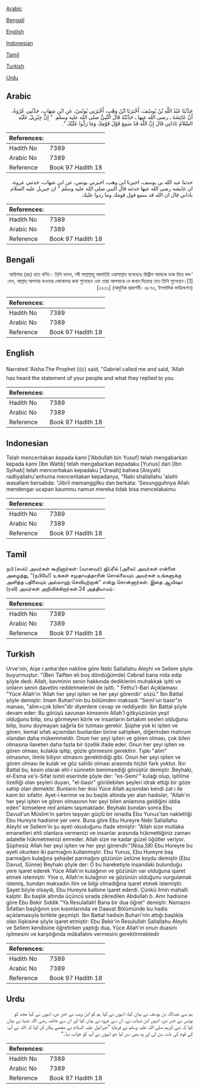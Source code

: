 [Arabic](#arabic)

[Bengali](#bengali)

[English](#english)

[Indonesian](#indonesian)

[Tamil](#tamil)

[Turkish](#turkish)

[Urdu](#urdu)

## Arabic


<div dir="rtl" lang="ar" style={{fontSize:'larger',backgroundColor:'#f8f9fa',padding:20}}>
حَدَّثَنَا عَبْدُ اللَّهِ بْنُ يُوسُفَ، أَخْبَرَنَا ابْنُ وَهْبٍ، أَخْبَرَنِي يُونُسُ، عَنِ ابْنِ شِهَابٍ، حَدَّثَنِي عُرْوَةُ، أَنَّ عَائِشَةَ ـ رضى الله عنها ـ حَدَّثَتْهُ قَالَ النَّبِيُّ صلى الله عليه وسلم ‏ "‏ إِنَّ جِبْرِيلَ عَلَيْهِ السَّلاَمُ نَادَانِي قَالَ إِنَّ اللَّهَ قَدْ سَمِعَ قَوْلَ قَوْمِكَ وَمَا رَدُّوا عَلَيْكَ ‏"‏‏.‏
</div>
<div style={{backgroundColor:'#f8f9fa',padding:20, marginBottom: 10}}><table> <thead> <tr> <th>References:</th> <th></th> </tr> </thead> <tbody><tr><td>Hadith No</td><td>7389</td></tr><tr><td>Arabic No</td><td>7389</td></tr><tr><td>Reference</td><td>Book 97 Hadith 18</td></tr></tbody></table></div>


<div dir="rtl" lang="ar" style={{fontSize:'larger',backgroundColor:'#f8f9fa',padding:20}}>
حدثنا عبد الله بن يوسف، اخبرنا ابن وهب، اخبرني يونس، عن ابن شهاب، حدثني عروة، ان عايشة رضى الله عنها حدثته قال النبي صلى الله عليه وسلم " ان جبريل عليه السلام ناداني قال ان الله قد سمع قول قومك وما ردوا عليك
</div>
<div style={{backgroundColor:'#f8f9fa',padding:20, marginBottom: 10}}><table> <thead> <tr> <th>References:</th> <th></th> </tr> </thead> <tbody><tr><td>Hadith No</td><td>7389</td></tr><tr><td>Arabic No</td><td>7389</td></tr><tr><td>Reference</td><td>Book 97 Hadith 18</td></tr></tbody></table></div>

## Bengali


<div dir="rtl" lang="bn" style={{fontSize:'larger',backgroundColor:'#f8f9fa',padding:20}}>
‘আয়িশাহ (রাঃ) হতে বর্ণিত। তিনি বলেন, নবী সাল্লাল্লাহু আলাইহি ওয়াসাল্লাম বলেছেনঃ জিব্রীল আমাকে ডাক দিয়ে বললেন, আল্লাহ্ আপনার কওমের লোকেদের কথা শুনেছেন এবং তারা আপনাকে যে জবাব দিয়েছে তাও তিনি শুনেছেন।[1] [৩২৩১] (আধুনিক প্রকাশনী- ৬৮৭৩, ইসলামিক ফাউন্ডেশন)
</div>
<div style={{backgroundColor:'#f8f9fa',padding:20, marginBottom: 10}}><table> <thead> <tr> <th>References:</th> <th></th> </tr> </thead> <tbody><tr><td>Hadith No</td><td>7389</td></tr><tr><td>Arabic No</td><td>7389</td></tr><tr><td>Reference</td><td>Book 97 Hadith 18</td></tr></tbody></table></div>

## English


<div dir="ltr" lang="en" style={{fontSize:'larger',backgroundColor:'#f8f9fa',padding:20}}>
Narrated 'Aisha:The Prophet (ﷺ) said, "Gabriel called me and said, 'Allah has heard the statement of your people and what they replied to you
</div>
<div style={{backgroundColor:'#f8f9fa',padding:20, marginBottom: 10}}><table> <thead> <tr> <th>References:</th> <th></th> </tr> </thead> <tbody><tr><td>Hadith No</td><td>7389</td></tr><tr><td>Arabic No</td><td>7389</td></tr><tr><td>Reference</td><td>Book 97 Hadith 18</td></tr></tbody></table></div>

## Indonesian


<div dir="ltr" lang="id" style={{fontSize:'larger',backgroundColor:'#f8f9fa',padding:20}}>
Telah menceritakan kepada kami ['Abdullah bin Yusuf] telah mengabarkan kepada kami [Ibn Wahb] telah mengabarkan kepadaku [Yunus] dari [Ibn Syihab] telah menceritakan kepadaku ['Urwah] bahwa [Aisyah] radliyallahu'anhuma menceritakan kepadanya, "Nabi shallallahu 'alaihi wasallam bersabda: "Jibril memanggilku dan berkata: 'Sesungguhnya Allah mendengar ucapan kaummu namun mereka tidak bisa mencelakaimu
</div>
<div style={{backgroundColor:'#f8f9fa',padding:20, marginBottom: 10}}><table> <thead> <tr> <th>References:</th> <th></th> </tr> </thead> <tbody><tr><td>Hadith No</td><td>7389</td></tr><tr><td>Arabic No</td><td>7389</td></tr><tr><td>Reference</td><td>Book 97 Hadith 18</td></tr></tbody></table></div>

## Tamil


<div dir="ltr" lang="ta" style={{fontSize:'larger',backgroundColor:'#f8f9fa',padding:20}}>
நபி (ஸல்) அவர்கள் கூறினார்கள்: (வானவர்) ஜிப்ரீல் (அலை) அவர்கள் என்னை அழைத்து, “(நபியே!) உங்கள் சமுதாயத்தாரின் சொல்லையும் அவர்கள் உங்களுக்கு அளித்த பதிலையும் அல்லாஹ் செவியுற்றான்” என்று சொன்னார்கள். இதை ஆயிஷா (ரலி) அவர்கள் அறிவிக்கிறார்கள்.24 அத்தியாயம் :
</div>
<div style={{backgroundColor:'#f8f9fa',padding:20, marginBottom: 10}}><table> <thead> <tr> <th>References:</th> <th></th> </tr> </thead> <tbody><tr><td>Hadith No</td><td>7389</td></tr><tr><td>Arabic No</td><td>7389</td></tr><tr><td>Reference</td><td>Book 97 Hadith 18</td></tr></tbody></table></div>

## Turkish


<div dir="ltr" lang="tr" style={{fontSize:'larger',backgroundColor:'#f8f9fa',padding:20}}>
Urve'nin, Aişe r.anha'den nakline göre Nebi Sallallahu Aleyhi ve Sellem şöyle buyurmuştur: "(Ben Taiften eli boş döndüğümde) Cebrail bana nida edip şöyle dedi: Allah, kavminin senin hakkında dediklerini muhakkak işitti ve onların senin davetini reddetmelerini de işitti. " Fethu'l-Bari Açıklaması: "Yüce Allah'ın 'Allah her şeyi işiten ve her şeyi görendir' sözü." İbn Battal şöyle demiştir: İmam Buharl'nin bu bölümden maksadı "Seml'un basir"in manası, "alim=çok bilen"dir diyenlere cevap ve reddiyedir. İbn Battal şöyle devam eder: Bu görüşü savunan kimsenin Allah'l gökyüzünün yeşil olduğunu bilip, onu görmeyen körle ve insanların birtakım sesleri olduğunu bilip, bunu duymayan sağırla bir tutması gerekir. Şüphe yok ki işiten ve gören, kemal sıfatı açısından bunlardan birine sahipken, diğerinden mahrum olandan daha mükemmeldir. Onun her şeyi işiten ve gören olması, çok bilen olmasına ilaveten daha fazla bir özellik ifade eder. Onun her şeyi işiten ve gören olması, kulakla işitip, gözle görmesini gerektirir. Tıpkı "alim" olmasının, ilimle biliyor olmasını gerektirdiği gibi. Onun her şeyi işiten ve gören olması ile kulak ve göz sahibi olması arasında hiçbir fark yoktur. İbn Battal bu, kesin olarak ehl-i sünnetin benimsediği görüştür demiştir. Beyhaki, el-Esma ve's-Sıfat isimli eserinde şöyle der: "es-Semi'" kulağı olup, işitilme özelliği olan şeyleri duyan, "el-basir" görülebilen şeyleri idrak ettiği bir göze sahip olan demektir. Bunların her ikisi Yüce Allah açısından kendi zat ı ile kaim bir sıfattır. Ayet-i kerime ve bu başlık altında yer alan hadisler, "Allah'ın her şeyi işiten ve gören olmasının her şeyi bilen anlamına geldiğini iddia eden" kimselere red anlamı taşımaktadır. Beyhaki bundan sonra Ebu Davud'un Müslim'in şartını taşıyan güçlü bir isnadla Ebu Yunus'tan naklettiği Ebu Hureyre hadisine yer verır. Buna göre Ebu Hureyre Nebi Sallallahu Aleyhi ve Sellem'in şu ayeti okuduğunu ifade etmiştir: "Allah size mutlaka emanetleri ehli olanlara vermenizi ve insanlar arasında hükmettiğiniz zaman adaletle hükmetmenizi emreder. Allah size ne kadar güzel öğütler veriyor. Şüphesiz Allah her şeyi işiten ve her şeyi görendir."(Nisa,58) Ebu Hureyre bu ayeti okurken iki parmağını kullanmıştır. Ebu Yunus, Ebu Hureyre baş parmağını kulağına şehadet parmağını gözünün üstüne koydu demiştir.(Ebu Davud, Sünne) Beyhaki şöyle der: O bu hareketiyle insandaki bulunduğu yere işaret ederek Yüce Allah'ın kulağının ve gözünün var olduğuna işaret etmek istemiştir. Yine o, Allah'ın kulağının ve gözünün olduğunu vurgulamak istemiş, bundan maksadın ilim ve bilgi olmadığına işaret etmek istemiştir. Şayet böyle olsaydı, Ebu Hureyre kalbine işaret ederdi. Çünkü ilmin mahalli kalptir. Bu başlık altında üçüncü sırada zikredilen Abdullah b. Amr hadisine göre Ebu Bekir Sıddik "Ya Resulallah! Bana bir dua öğret" demiştir. Namazın Sıfatları başlığının son kısımlarında ve Daavat Bölümünde bu hadis açıklamasıyla birlikte geçmişti. İbn Battal hadisin Buhari'nin attığı başlıkla olan ilişkisine şöyle işaret etmiştir: Ebu Bekir'in Resulullah Sallallahu Aleyhi ve Sellem kendisine öğretirken yaptığı dua, Yüce Allah'ın onun duasını işitmesini ve karşılığında mükafatını vermesini gerektirmektedir
</div>
<div style={{backgroundColor:'#f8f9fa',padding:20, marginBottom: 10}}><table> <thead> <tr> <th>References:</th> <th></th> </tr> </thead> <tbody><tr><td>Hadith No</td><td>7389</td></tr><tr><td>Arabic No</td><td>7389</td></tr><tr><td>Reference</td><td>Book 97 Hadith 18</td></tr></tbody></table></div>

## Urdu


<div dir="rtl" lang="ur" style={{fontSize:'larger',backgroundColor:'#f8f9fa',padding:20}}>
ہم سے عبداللہ بن یوسف نے بیان کیا، انہوں نے کہا ہم کو ابن وہب نے خبر دی، انہوں نے کہا مجھ کو یونس نے خبر دی، انہیں ابن شہاب نے، ان سے عروہ نے بیان کیا اور ان سے عائشہ رضی اللہ عنہا نے بیان کیا کہ نبی کریم صلی اللہ علیہ وسلم نے فرمایا ”جبرائیل علیہ السلام نے مجھے پکار کر کہا کہ اللہ نے آپ کی قوم کی بات سن لی اور وہ بھی سن لیا جو انہوں نے آپ کو جواب دیا۔“
</div>
<div style={{backgroundColor:'#f8f9fa',padding:20, marginBottom: 10}}><table> <thead> <tr> <th>References:</th> <th></th> </tr> </thead> <tbody><tr><td>Hadith No</td><td>7389</td></tr><tr><td>Arabic No</td><td>7389</td></tr><tr><td>Reference</td><td>Book 97 Hadith 18</td></tr></tbody></table></div>
